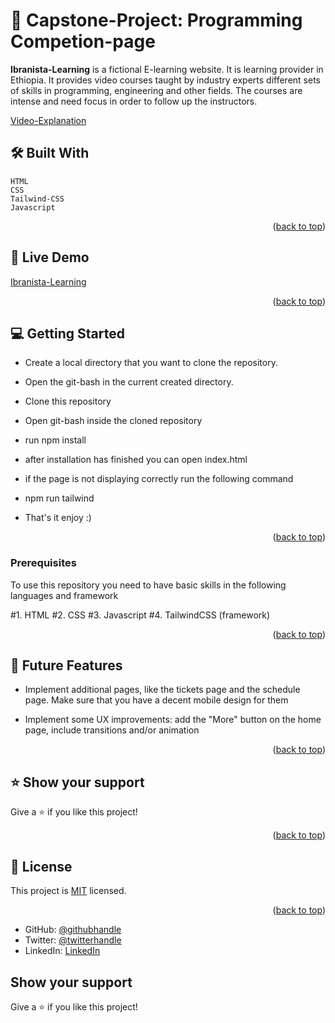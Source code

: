 <a name="readme-top"></a>

# 📖 Capstone-Project: Programming Competion-page <a name="about-project"></a>

**Ibranista-Learning** is a fictional E-learning website. It is learning provider in Ethiopia. It provides video courses taught by industry experts different sets of skills in programming, engineering and other fields. The courses are intense and need focus in order to follow up the instructors.

[Video-Explanation](https://www.loom.com/share/ba77c057d08b40a59bbdf1e5ae3e6740)

## 🛠 Built With <a name="built-with"></a>
    HTML
    CSS
    Tailwind-CSS
    Javascript


<p align="right">(<a href="#readme-top">back to top</a>)</p>

<!-- LIVE DEMO -->

## 🚀 Live Demo <a name="Ibranista-Learning"></a>

[Ibranista-Learning](https://ibranista.github.io/ibranistaUniversity.github.io/)

<p align="right">(<a href="#readme-top">back to top</a>)</p>


<!-- GETTING STARTED -->

## 💻 Getting Started <a name="getting-started"></a>

- Create a local directory that you want to clone the repository.

- Open the git-bash in the current created directory.

- Clone this repository

- Open git-bash inside the cloned repository

- run npm install

- after installation has finished you can open index.html

- if the page is not displaying correctly run the following command

- npm run tailwind

- That's it enjoy :)

<p align="right">(<a href="#readme-top">back to top</a>)</p>

### Prerequisites

To use this repository you need to have basic skills in the following languages and framework

#1. HTML
#2. CSS
#3. Javascript
#4. TailwindCSS (framework)

<p align="right">(<a href="#readme-top">back to top</a>)</p>

<!-- FUTURE FEATURES -->

## 🔭 Future Features <a name="future-features"></a>

- Implement additional pages, like the tickets page and the schedule page. Make sure that you have a decent mobile design for them

- Implement some UX improvements: add the "More" button on the home page, include transitions and/or animation

<p align="right">(<a href="#readme-top">back to top</a>)</p>

<!-- SUPPORT -->

## ⭐️ Show your support <a name="support"></a>

Give a ⭐️ if you like this project!

<p align="right">(<a href="#readme-top">back to top</a>)</p>

<!-- LICENSE -->

## 📝 License <a name="license"></a>

This project is [MIT](./LICENSE) licensed.

<p align="right">(<a href="#readme-top">back to top</a>)</p>

- GitHub: [@githubhandle](https://github.com/ibranista)
- Twitter: [@twitterhandle](https://twitter.com/ibranista9)
- LinkedIn: [LinkedIn](https://linkedin.com/in/ibranista)

## Show your support

Give a ⭐️ if you like this project!
